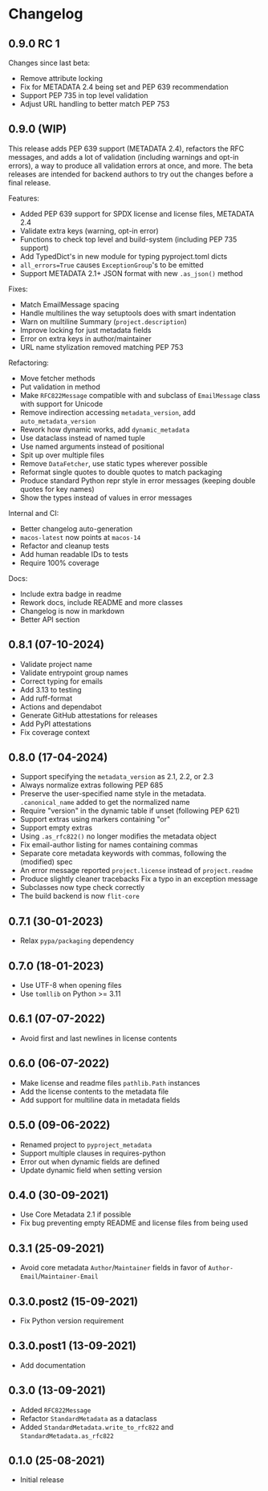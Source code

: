 # Changelog

## 0.9.0 RC 1

Changes since last beta:

- Remove attribute locking
- Fix for METADATA 2.4 being set and PEP 639 recommendation
- Support PEP 735 in top level validation
- Adjust URL handling to better match PEP 753

## 0.9.0 (WIP)

This release adds PEP 639 support (METADATA 2.4), refactors the RFC messages,
and adds a lot of validation (including warnings and opt-in errors), a way to
produce all validation errors at once, and more. The beta releases are intended
for backend authors to try out the changes before a final release.

Features:

- Added PEP 639 support for SPDX license and license files, METADATA 2.4
- Validate extra keys (warning, opt-in error)
- Functions to check top level and build-system (including PEP 735 support)
- Add TypedDict's in new module for typing pyproject.toml dicts
- `all_errors=True` causes `ExceptionGroup`'s to be emitted
- Support METADATA 2.1+ JSON format with new `.as_json()` method

Fixes:

- Match EmailMessage spacing
- Handle multilines the way setuptools does with smart indentation
- Warn on multiline Summary (`project.description`)
- Improve locking for just metadata fields
- Error on extra keys in author/maintainer
- URL name stylization removed matching PEP 753

Refactoring:

- Move fetcher methods
- Put validation in method
- Make `RFC822Message` compatible with and subclass of `EmailMessage` class with
  support for Unicode
- Remove indirection accessing `metadata_version`, add `auto_metadata_version`
- Rework how dynamic works, add `dynamic_metadata`
- Use dataclass instead of named tuple
- Use named arguments instead of positional
- Spit up over multiple files
- Remove `DataFetcher`, use static types wherever possible
- Reformat single quotes to double quotes to match packaging
- Produce standard Python repr style in error messages (keeping double quotes
  for key names)
- Show the types instead of values in error messages

Internal and CI:

- Better changelog auto-generation
- `macos-latest` now points at `macos-14`
- Refactor and cleanup tests
- Add human readable IDs to tests
- Require 100% coverage

Docs:

- Include extra badge in readme
- Rework docs, include README and more classes
- Changelog is now in markdown
- Better API section

## 0.8.1 (07-10-2024)

- Validate project name
- Validate entrypoint group names
- Correct typing for emails
- Add 3.13 to testing
- Add ruff-format
- Actions and dependabot
- Generate GitHub attestations for releases
- Add PyPI attestations
- Fix coverage context

## 0.8.0 (17-04-2024)

- Support specifying the `metadata_version` as 2.1, 2.2, or 2.3
- Always normalize extras following PEP 685
- Preserve the user-specified name style in the metadata. `.canonical_name`
  added to get the normalized name
- Require "version" in the dynamic table if unset (following PEP 621)
- Support extras using markers containing "or"
- Support empty extras
- Using `.as_rfc822()` no longer modifies the metadata object
- Fix email-author listing for names containing commas
- Separate core metadata keywords with commas, following the (modified) spec
- An error message reported `project.license` instead of `project.readme`
- Produce slightly cleaner tracebacks Fix a typo in an exception message
- Subclasses now type check correctly
- The build backend is now `flit-core`

## 0.7.1 (30-01-2023)

- Relax `pypa/packaging` dependency

## 0.7.0 (18-01-2023)

- Use UTF-8 when opening files
- Use `tomllib` on Python \>= 3.11

## 0.6.1 (07-07-2022)

- Avoid first and last newlines in license contents

## 0.6.0 (06-07-2022)

- Make license and readme files `pathlib.Path` instances
- Add the license contents to the metadata file
- Add support for multiline data in metadata fields

## 0.5.0 (09-06-2022)

- Renamed project to `pyproject_metadata`
- Support multiple clauses in requires-python
- Error out when dynamic fields are defined
- Update dynamic field when setting version

## 0.4.0 (30-09-2021)

- Use Core Metadata 2.1 if possible
- Fix bug preventing empty README and license files from being used

## 0.3.1 (25-09-2021)

- Avoid core metadata `Author`/`Maintainer` fields in favor of
  `Author-Email`/`Maintainer-Email`

## 0.3.0.post2 (15-09-2021)

- Fix Python version requirement

## 0.3.0.post1 (13-09-2021)

- Add documentation

## 0.3.0 (13-09-2021)

- Added `RFC822Message`
- Refactor `StandardMetadata` as a dataclass
- Added `StandardMetadata.write_to_rfc822` and `StandardMetadata.as_rfc822`

## 0.1.0 (25-08-2021)

- Initial release
